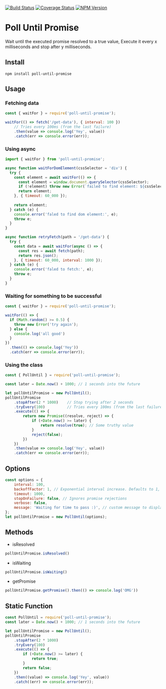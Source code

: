 [![Build Status][travis-image]][travis-url]
[![Coverage Status][coveralls-image]][coveralls-url]
[![NPM Version][npm-image]][npm-url]


# Poll Until Promise
Wait until the executed promise resolved to a true value,
Execute it every x milliseconds and stop after y milliseconds.


## Install
`npm install poll-until-promise`

## Usage

### Fetching data
```js
const { waitFor } = require('poll-until-promise');

waitFor(() => fetch('/get-data'), { interval: 100 })
    // Tries every 100ms (from the last failure)
    .then(value => console.log('Yey', value))
    .catch(err => console.error(err));

```

### Using async
```js
import { waitFor } from 'poll-until-promise';

async function waitForDomElement(cssSelector = 'div') {
  try {
    const element = await waitFor(() => {
      const element = window.document.querySelector(cssSelector);
      if (!element) throw new Error(`failed to find element: ${cssSelector}`);
      return element;
    }, { timeout: 60_000 });
    
    return element;
  } catch (e) {
    console.error('faled to find dom element:', e);
    throw e;
  }
}

async function retryFetch(path = '/get-data') {
  try {
    const data = await waitFor(async () => {
      const res = await fetch(path);
      return res.json();
    }, { timeout: 60_000, interval: 1000 });
  } catch (e) {
    console.error('faled to fetch:', e);
    throw e;
  }
}
```


### Waiting for something to be successful
```js
const { waitFor } = require('poll-until-promise');

waitFor(() => {
  if (Math.random() >= 0.5) {
    throw new Error('try again');
  } else {
    console.log('all good')
  }
})
  .then(() => console.log('Yey'))
  .catch(err => console.error(err));
```

### Using the class
```js
const { PollUntil } = require('poll-until-promise');

const later = Date.now() + 1000; // 1 seconds into the future

let pollUntilPromise = new PollUntil();
pollUntilPromise
    .stopAfter(2 * 1000)    // Stop trying after 2 seconds
    .tryEvery(100)          // Tries every 100ms (from the last failure)
    .execute(() => {
        return new Promise((resolve, reject) => {
            if (+Date.now() >= later) {
                return resolve(true); // Some truthy value
            }
            reject(false);
        })
    })
    .then(value => console.log('Yey', value))
    .catch(err => console.error(err));

```


## Options
```js
const options = {
    interval: 100,
    backoffFactor: 1, // Exponential interval increase. Defaults to 1, which means no backoff
    timeout: 1000,
    stopOnFailure: false, // Ignores promise rejections
    verbose: false,
    message: 'Waiting for time to pass :)', // custom message to display on failure 
};
let pollUntilPromise = new PollUntil(options);
```


## Methods

* isResolved
```js
pollUntilPromise.isResolved()
```

* isWaiting
```js
pollUntilPromise.isWaiting()
```

* getPromise
```js
pollUntilPromise.getPromise().then(() => console.log('OMG'))
```

## Static Function

```js
const PollUntil = require('poll-until-promise');
const later = Date.now() + 1000; // 1 seconds into the future

let pollUntilPromise = new PollUntil();
pollUntilPromise
    .stopAfter(2 * 1000)
    .tryEvery(100)
    .execute(() => {
        if (+Date.now() >= later) {
            return true;
        }
        return false;
    })
    .then((value) => console.log('Yey', value))
    .catch((err) => console.error(err));

```

[travis-url]: https://travis-ci.org/AlonMiz/poll-until-promise
[travis-image]: https://travis-ci.org/AlonMiz/poll-until-promise.svg?branch=master

[npm-url]: https://npmjs.org/package/poll-until-promise
[npm-image]: https://img.shields.io/npm/v/poll-until-promise.svg

[coveralls-url]: https://coveralls.io/github/AlonMiz/poll-until-promise
[coveralls-image]: https://img.shields.io/coveralls/AlonMiz/poll-until-promise.svg
